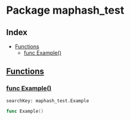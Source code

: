 # Package maphash_test

## Index

* [Functions](#func)
    * [func Example()](#Example)


## <a id="func" href="#func">Functions</a>

### <a id="Example" href="#Example">func Example()</a>

```
searchKey: maphash_test.Example
```

```Go
func Example()
```

